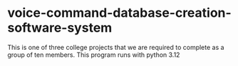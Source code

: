 # voice-command-database-creation-software-system
This is one of three college projects that we are required to complete as a group of ten members.
This program runs with python 3.12
